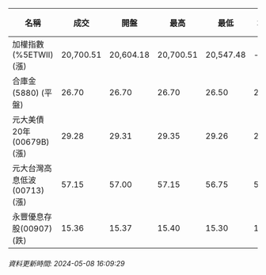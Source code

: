 | 名稱 | 成交 | 開盤 | 最高 | 最低 | 均價 | 成交金額(億) | 昨收 | 漲跌幅 | 漲跌 | 總量 | 昨量 | 振幅 |
| -------- | -------- | -------- | -------- |-------- | -------- | -------- |-------- |-------- |-------- | -------- | -------- |-------- |
|加權指數(%5ETWII) (漲)|20,700.51|20,604.18|20,700.51|20,547.48|-|4,198.53|20,653.53|0.23%|46.98|8,219,160|0|0.74%|
|合庫金(5880) (平盤)|26.70|26.70|26.70|26.50|26.61|2.03|26.70|0.00%|0.00|7,636|9,209|0.75%|
|元大美債20年(00679B) (漲)|29.28|29.31|29.35|29.26|29.30|13.01|29.22|0.21%|0.06|44,404|45,789|0.31%|
|元大台灣高息低波(00713) (漲)|57.15|57.00|57.15|56.75|57.01|2.28|57.00|0.26%|0.15|4,005|5,168|0.70%|
|永豐優息存股(00907) (跌)|15.36|15.37|15.40|15.30|15.36|0.167|15.37|0.07%|0.01|1,088|1,378|0.65%|
###### 資料更新時間: 2024-05-08 16:09:29